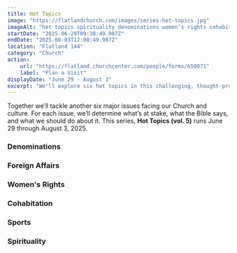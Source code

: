 ```yaml
---
title: Hot Topics
image: "https://flatlandchurch.com/images/series-hot-topics.jpg"
imageAlt: "hot topics spirituality denominations women's rights cohabitation sports"
startDate: "2025-06-29T09:30:49.987Z"
endDate: "2025-08-03T12:00:49.987Z"
location: "Flatland 144"
category: "Church"
action:
    url: "https://flatland.churchcenter.com/people/forms/650071"
    label: "Plan a Visit"
displayDate: "June 29 - August 3"
excerpt: "We'll explore six hot topics in this challenging, thought-provoking series."
---
```

Together we’ll tackle another six major issues facing our Church and culture. For each issue, we’ll determine what’s at stake, what the Bible says, and what we should do about it. This series, <b>Hot Topics (vol. 5)</b> runs June 29 through August 3, 2025.

### Denominations
### Foreign Affairs
### Women's Rights
### Cohabitation
### Sports
### Spirituality
